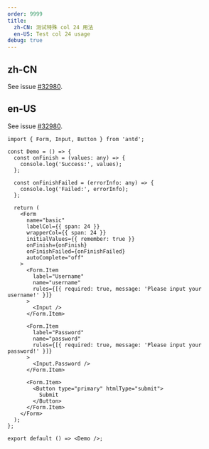 ```yaml
---
order: 9999
title:
  zh-CN: 测试特殊 col 24 用法
  en-US: Test col 24 usage
debug: true
---
```


## zh-CN

See issue [#32980](https://github.com/ant-design/ant-design/issues/32980).

## en-US

See issue [#32980](https://github.com/ant-design/ant-design/issues/32980).

```tsx
import { Form, Input, Button } from 'antd';

const Demo = () => {
  const onFinish = (values: any) => {
    console.log('Success:', values);
  };

  const onFinishFailed = (errorInfo: any) => {
    console.log('Failed:', errorInfo);
  };

  return (
    <Form
      name="basic"
      labelCol={{ span: 24 }}
      wrapperCol={{ span: 24 }}
      initialValues={{ remember: true }}
      onFinish={onFinish}
      onFinishFailed={onFinishFailed}
      autoComplete="off"
    >
      <Form.Item
        label="Username"
        name="username"
        rules={[{ required: true, message: 'Please input your username!' }]}
      >
        <Input />
      </Form.Item>

      <Form.Item
        label="Password"
        name="password"
        rules={[{ required: true, message: 'Please input your password!' }]}
      >
        <Input.Password />
      </Form.Item>

      <Form.Item>
        <Button type="primary" htmlType="submit">
          Submit
        </Button>
      </Form.Item>
    </Form>
  );
};

export default () => <Demo />;
```
